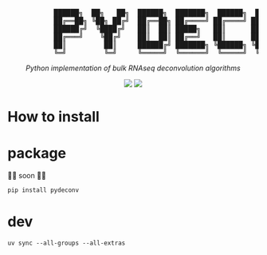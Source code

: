 <div style="text-align: center;">
<pre>
           ██████╗  ██╗   ██╗  ██████╗  ███████╗  ██████╗  ██████╗  ███╗   ██╗ ██╗   ██╗
           ██╔══██╗ ╚██╗ ██╔╝  ██╔══██╗ ██╔════╝ ██╔════╝ ██╔═══██╗ ████╗  ██║ ██║   ██║
           ██████╔╝  ╚████╔╝   ██║  ██║ █████╗   ██║      ██║   ██║ ██╔██╗ ██║ ██║   ██║
           ██╔═══╝    ╚██╔╝    ██║  ██║ ██╔══╝   ██║      ██║   ██║ ██║╚██╗██║ ╚██╗ ██╔╝
           ██║         ██║     ██████╔╝ ███████╗ ╚██████╗ ╚██████╔╝ ██║ ╚████║  ╚████╔╝
           ╚═╝         ╚═╝     ╚═════╝  ╚══════╝  ╚═════╝  ╚═════╝  ╚═╝  ╚═══╝   ╚═══╝  
</pre>
</div>
<p align="center"><em>Python implementation of bulk RNAseq deconvolution algorithms</em></p>
<div align="center">
 <a href="https://pypi.owkin.com/#/package/PyDeconv" target="_blank">
 </a>
 <img src="https://img.shields.io/badge/Python-3.10%20%7C%203.11%20%7C%203.12-blue?logo=python" />
 <a href="https://docs.astral.sh/uv/" target="_blank">
  <img src="https://img.shields.io/endpoint?url=https://raw.githubusercontent.com/astral-sh/uv/refs/heads/main/assets/badge/v0.json" />
 </a>
</div>

# How to install

# package

👷🚧 soon 🚧👷

```shell
pip install pydeconv
```

# dev

```shell
uv sync --all-groups --all-extras
```
